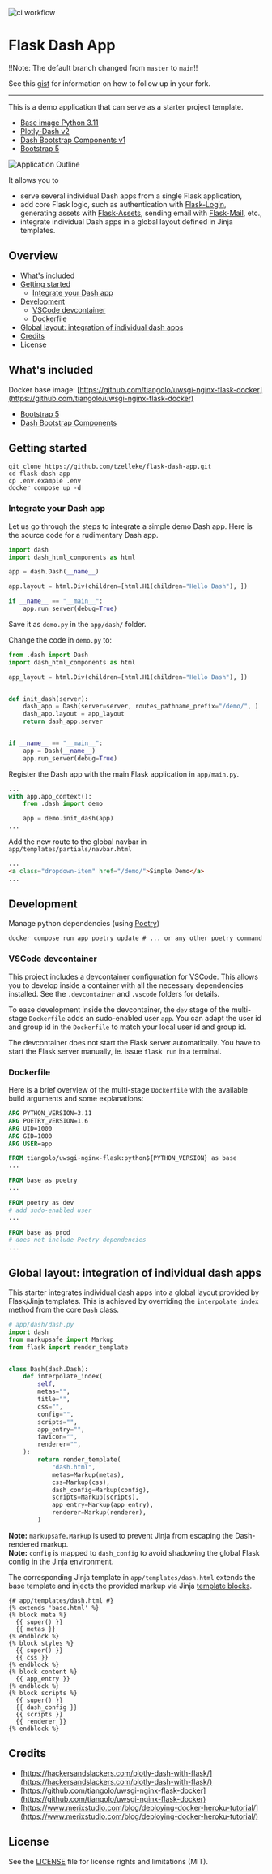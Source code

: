 ![ci workflow](https://github.com/tzelleke/flask-dash-app/actions/workflows/ci.yml/badge.svg)

# Flask Dash App

!!Note: The default branch changed from `master` to `main`!!

See this [gist](https://gist.github.com/danieldogeanu/739f88ea5312aaa23180e162e3ae89ab) for information on how to follow up in your fork.

---

This is a demo application that can serve as a starter project template.

- [Base image Python 3.11](https://github.com/tiangolo/uwsgi-nginx-flask-docker)
- [Plotly-Dash v2](https://dash.plotly.com/dash-2-0-migration)
- [Dash Bootstrap Components v1](https://dash-bootstrap-components.opensource.faculty.ai/migration-guide/)
- [Bootstrap 5](https://getbootstrap.com/)

<img src="app/static/flask-dash-app.png" alt="Application Outline"
title="Application Outline" class="w-100" />

It allows you to

- serve several individual Dash apps from a single Flask application,
- add core Flask logic, such as authentication with [Flask-Login](https://flask-login.readthedocs.io/en/latest/),
  generating assets with [Flask-Assets](https://flask-login.readthedocs.io/en/latest/), sending email
  with [Flask-Mail](https://pythonhosted.org/Flask-Mail/), etc.,
- integrate individual Dash apps in a global layout defined in Jinja templates.

## Overview

- [What's included](#whats-included)
- [Getting started](#getting-started)
  - [Integrate your Dash app](#integrate-your-dash-app)
- [Development](#development)
  - [VSCode devcontainer](#vscode-devcontainer)
  - [Dockerfile](#dockerfile)
- [Global layout: integration of individual dash apps](#global-layout-integration-of-individual-dash-apps)
- [Credits](#credits)
- [License](#license)

## What's included

Docker base image:
[https://github.com/tiangolo/uwsgi-nginx-flask-docker](https://github.com/tiangolo/uwsgi-nginx-flask-docker)

- [Bootstrap 5](https://getbootstrap.com/)
- [Dash Bootstrap Components](https://dash-bootstrap-components.opensource.faculty.ai/)

## Getting started

```
git clone https://github.com/tzelleke/flask-dash-app.git
cd flask-dash-app
cp .env.example .env
docker compose up -d
```

### Integrate your Dash app

Let us go through the steps to integrate a simple demo Dash app. Here is the source code for a rudimentary Dash app.

```python
import dash
import dash_html_components as html

app = dash.Dash(__name__)

app.layout = html.Div(children=[html.H1(children="Hello Dash"), ])

if __name__ == "__main__":
    app.run_server(debug=True)
```

Save it as `demo.py` in the `app/dash/` folder.

Change the code in `demo.py` to:

```python
from .dash import Dash
import dash_html_components as html

app_layout = html.Div(children=[html.H1(children="Hello Dash"), ])


def init_dash(server):
    dash_app = Dash(server=server, routes_pathname_prefix="/demo/", )
    dash_app.layout = app_layout
    return dash_app.server


if __name__ == "__main__":
    app = Dash(__name__)
    app.run_server(debug=True)
```

Register the Dash app with the main Flask application in `app/main.py`.

```python
...
with app.app_context():
    from .dash import demo

    app = demo.init_dash(app)
...
```

Add the new route to the global navbar in `app/templates/partials/navbar.html`

```html
...
<a class="dropdown-item" href="/demo/">Simple Demo</a>
...
```

## Development

Manage python dependencies (using [Poetry](https://python-poetry.org/docs/))

```shell
docker compose run app poetry update # ... or any other poetry command
```

### VSCode devcontainer

This project includes a [devcontainer](https://code.visualstudio.com/docs/devcontainers/containers) configuration for VSCode.
This allows you to develop inside a container with all the necessary dependencies installed.
See the `.devcontainer` and `.vscode` folders for details.

To ease development inside the devcontainer, the `dev` stage of the multi-stage `Dockerfile` adds an sudo-enabled user `app`.
You can adapt the user id and group id in the `Dockerfile` to match your local user id and group id.

The devcontainer does not start the Flask server automatically.
You have to start the Flask server manually, ie. issue `flask run` in a terminal.

### Dockerfile

Here is a brief overview of the multi-stage `Dockerfile` with the available build arguments and some explanations:

```dockerfile
ARG PYTHON_VERSION=3.11
ARG POETRY_VERSION=1.6
ARG UID=1000
ARG GID=1000
ARG USER=app

FROM tiangolo/uwsgi-nginx-flask:python${PYTHON_VERSION} as base
...

FROM base as poetry
...

FROM poetry as dev
# add sudo-enabled user
...

FROM base as prod
# does not include Poetry dependencies
...
```

## Global layout: integration of individual dash apps

This starter integrates individual dash apps into a global layout provided by Flask/Jinja templates. This is achieved by
overriding the `interpolate_index` method from the core `Dash` class.

```python
# app/dash/dash.py
import dash
from markupsafe import Markup
from flask import render_template


class Dash(dash.Dash):
    def interpolate_index(
        self,
        metas="",
        title="",
        css="",
        config="",
        scripts="",
        app_entry="",
        favicon="",
        renderer="",
    ):
        return render_template(
            "dash.html",
            metas=Markup(metas),
            css=Markup(css),
            dash_config=Markup(config),
            scripts=Markup(scripts),
            app_entry=Markup(app_entry),
            renderer=Markup(renderer),
        )
```

**Note:** `markupsafe.Markup` is used to prevent Jinja from escaping the Dash-rendered markup.<br />
**Note:** `config` is mapped to `dash_config` to avoid shadowing the global Flask config in the Jinja environment.

The corresponding Jinja template in `app/templates/dash.html` extends the base template and injects the provided markup
via Jinja [template blocks](https://jinja.palletsprojects.com/en/3.0.x/templates/#template-inheritance).

```
{# app/templates/dash.html #}
{% extends 'base.html' %}
{% block meta %}
  {{ super() }}
  {{ metas }}
{% endblock %}
{% block styles %}
  {{ super() }}
  {{ css }}
{% endblock %}
{% block content %}
  {{ app_entry }}
{% endblock %}
{% block scripts %}
  {{ super() }}
  {{ dash_config }}
  {{ scripts }}
  {{ renderer }}
{% endblock %}
```

## Credits

- [https://hackersandslackers.com/plotly-dash-with-flask/](https://hackersandslackers.com/plotly-dash-with-flask/)
- [https://github.com/tiangolo/uwsgi-nginx-flask-docker](https://github.com/tiangolo/uwsgi-nginx-flask-docker)
- [https://www.merixstudio.com/blog/deploying-docker-heroku-tutorial/](https://www.merixstudio.com/blog/deploying-docker-heroku-tutorial/)

## License

See the [LICENSE](https://github.com/tzelleke/flask-dash-app/blob/master/LICENSE.md) file for license rights and
limitations (MIT).
